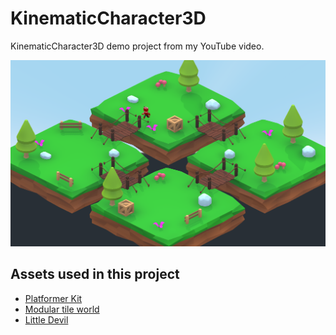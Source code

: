 # KinematicCharacter3D
KinematicCharacter3D demo project from my YouTube video.

![preview image](./preview.png)

## Assets used in this project
* [Platformer Kit](https://www.kenney.nl/assets/platformer-kit)
* [Modular tile world](https://mihailt.itch.io/modular-tile-world)
* [Little Devil](https://igorasbarbarian.itch.io/animated-low-poly-little-devil-character)